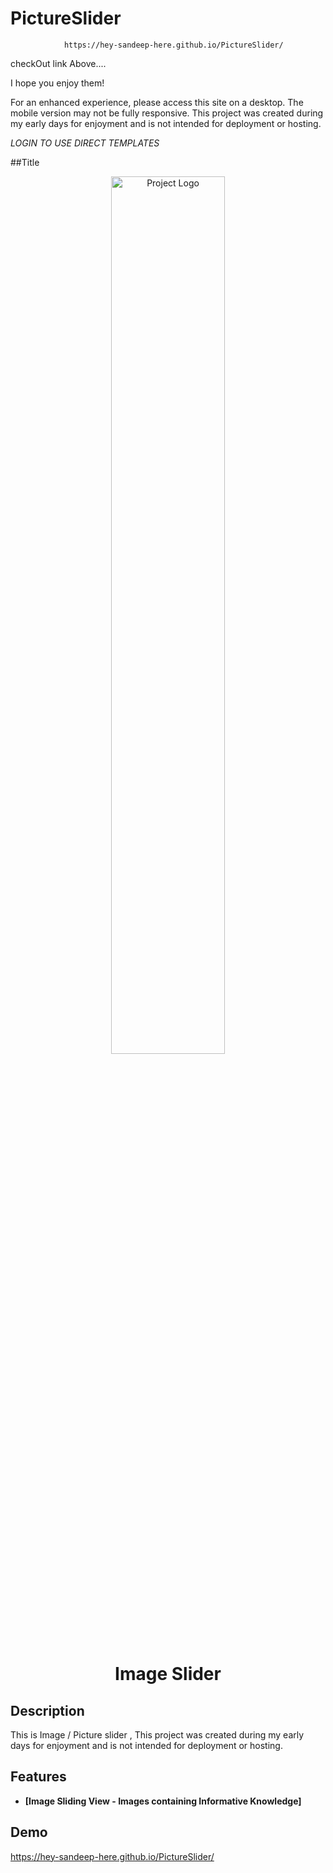 # PictureSlider
                https://hey-sandeep-here.github.io/PictureSlider/

checkOut link Above.... 

I hope you enjoy them!

  For an enhanced experience, please access this site on a desktop.
                      The mobile version may not be fully responsive.
                        This project was created during my early days for enjoyment and is not intended for deployment or hosting.

*LOGIN TO USE DIRECT TEMPLATES*

##Title

<div align="center">
   <img src="https://content.mangosigns.com/apps/slideshow/logo3.png" width="60%"  alt="Project Logo" />
    <h1>Image Slider</h1>
</div>


## Description

This is Image / Picture slider , This project was created during my early days for enjoyment and is not intended for deployment or hosting.

## Features

- **[Image Sliding View -  Images containing Informative Knowledge]**


## Demo

https://hey-sandeep-here.github.io/PictureSlider/
